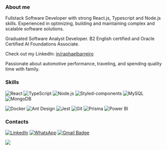 <h3>About me</h3>

Fullstack Software Developer with strong React.js, Typescript and Node.js skills. Experienced in optimizing, building and maintaining complex and scalable software solutions.

Graduated Software Analyst Developer. B2 English certified and Oracle Certified AI Foundations Associate.

Check out my LinkedIn: [in/raphaelbarreiro](https://www.linkedin.com/in/raphaelbarreiro/)

Passionate about automotive performance, traveling, and spending quality time with family.

<h3>Skills</h3>

  ![React](https://img.shields.io/badge/react-%2361DAFB.svg?style=for-the-badge&logo=react&logoColor=black)
  ![TypeScript](https://img.shields.io/badge/typescript-%23007ACC.svg?style=for-the-badge&logo=typescript&logoColor=white)
  ![Node.js](https://img.shields.io/badge/Node.js-43853D?style=for-the-badge&logo=node.js&logoColor=white)
  ![Styled-components](https://img.shields.io/badge/styled--components-%23DB7093.svg?style=for-the-badge&logo=styled-components&logoColor=white)
  ![MySQL](https://img.shields.io/badge/MySQL-316192?style=for-the-badge&logo=mysql&logoColor=white)
  ![MongoDB](https://img.shields.io/badge/MongoDB-4EA94B?style=for-the-badge&logo=mongodb&logoColor=white)

  ![Docker](https://img.shields.io/badge/Docker-2496ED?style=for-the-badge&logo=docker&logoColor=white)
  ![Ant Design](https://img.shields.io/badge/Ant--Design-%230170FE.svg?style=for-the-badge&logo=ant-design&logoColor=white)
  ![Jest](https://img.shields.io/badge/Jest-C21325?style=for-the-badge&logo=jest&logoColor=white)
  ![Git](https://img.shields.io/badge/Git-F05032?style=for-the-badge&logo=git&logoColor=white)
  ![Prisma](https://img.shields.io/badge/Prisma-2D3748?style=for-the-badge&logo=prisma&logoColor=white)
  ![Power BI](https://img.shields.io/badge/Power--BI-F2C811?style=for-the-badge&logo=powerbi&logoColor=black)

<h3>Contacts</h3> 

[![LinkedIn](https://img.shields.io/badge/linkedin-%230077B5.svg?style=for-the-badge&logo=linkedin&logoColor=white)](https://www.linkedin.com/in/raphaelbarreiro)
[![WhatsApp](https://img.shields.io/badge/WhatsApp-25D366?style=for-the-badge&logo=whatsapp&logoColor=white)](https://api.whatsapp.com/send?phone=5575991446649)
[![Gmail Badge](https://img.shields.io/badge/Gmail-D14836?style=for-the-badge&logo=gmail&logoColor=white)](mailto:barreiroraphael@gmail.com)

![](https://komarev.com/ghpvc/?username=RBarreiro25&color=054bb9)
